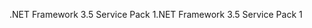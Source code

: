 <span data-ttu-id="b3dea-101">.NET Framework 3.5 Service Pack 1</span><span class="sxs-lookup"><span data-stu-id="b3dea-101">.NET Framework 3.5 Service Pack 1</span></span>